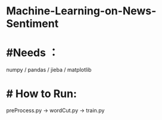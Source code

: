 # Machine-Learning-on-News-Sentiment
# #Needs ：
  numpy / pandas / jieba / matplotlib
  
# # How to Run:
preProcess.py -> wordCut.py -> train.py
